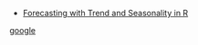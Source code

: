 + [Forecasting with Trend and Seasonality in R](http://htmlpreview.github.io/?https://github.com/jdglaser/Forecasting/blob/master/html_files/IntroFinancialDataR.html)

<a href="http://www.google.com" target="blank">google</a>
